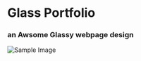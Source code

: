 # Glass Portfolio

### an Awsome Glassy webpage design

<img src="/images/Screenshot (48).png" alt = "Sample Image">
